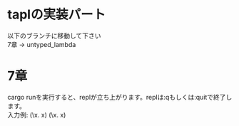 # taplの実装パート
以下のブランチに移動して下さい  
7章 -> untyped_lambda

# 7章
cargo runを実行すると、replが立ち上がります。replは:qもしくは:quitで終了します。  
入力例: (\x. x) (\x. x)

